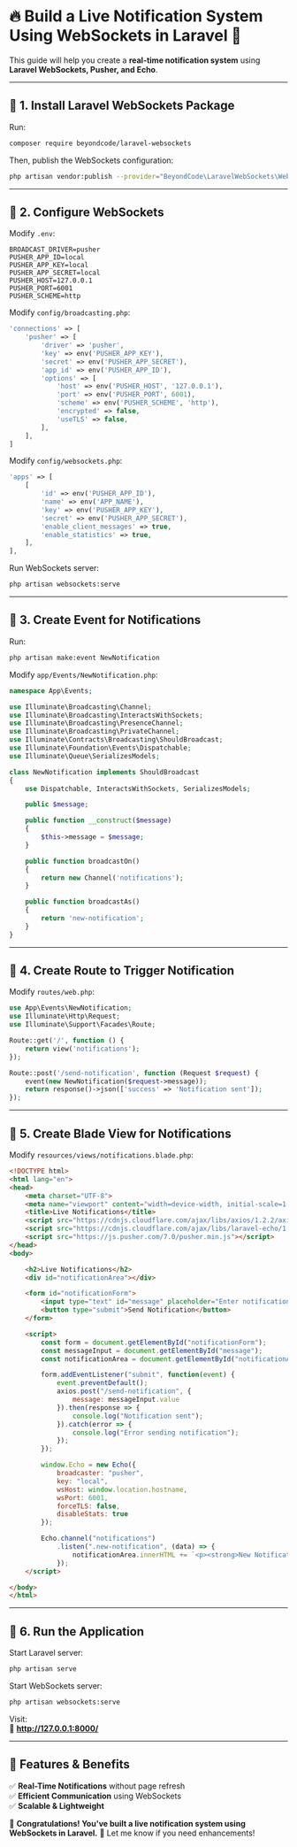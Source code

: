 # **🔥 Build a Live Notification System Using WebSockets in Laravel 🚀**  

This guide will help you create a **real-time notification system** using **Laravel WebSockets, Pusher, and Echo**.

---

## **📌 1. Install Laravel WebSockets Package**
Run:

```bash
composer require beyondcode/laravel-websockets
```

Then, publish the WebSockets configuration:

```bash
php artisan vendor:publish --provider="BeyondCode\LaravelWebSockets\WebSocketsServiceProvider" --tag="config"
```

---

## **📌 2. Configure WebSockets**
Modify `.env`:

```env
BROADCAST_DRIVER=pusher
PUSHER_APP_ID=local
PUSHER_APP_KEY=local
PUSHER_APP_SECRET=local
PUSHER_HOST=127.0.0.1
PUSHER_PORT=6001
PUSHER_SCHEME=http
```

Modify `config/broadcasting.php`:

```php
'connections' => [
    'pusher' => [
        'driver' => 'pusher',
        'key' => env('PUSHER_APP_KEY'),
        'secret' => env('PUSHER_APP_SECRET'),
        'app_id' => env('PUSHER_APP_ID'),
        'options' => [
            'host' => env('PUSHER_HOST', '127.0.0.1'),
            'port' => env('PUSHER_PORT', 6001),
            'scheme' => env('PUSHER_SCHEME', 'http'),
            'encrypted' => false,
            'useTLS' => false,
        ],
    ],
]
```

Modify `config/websockets.php`:

```php
'apps' => [
    [
        'id' => env('PUSHER_APP_ID'),
        'name' => env('APP_NAME'),
        'key' => env('PUSHER_APP_KEY'),
        'secret' => env('PUSHER_APP_SECRET'),
        'enable_client_messages' => true,
        'enable_statistics' => true,
    ],
],
```

Run WebSockets server:

```bash
php artisan websockets:serve
```

---

## **📌 3. Create Event for Notifications**
Run:

```bash
php artisan make:event NewNotification
```

Modify `app/Events/NewNotification.php`:

```php
namespace App\Events;

use Illuminate\Broadcasting\Channel;
use Illuminate\Broadcasting\InteractsWithSockets;
use Illuminate\Broadcasting\PresenceChannel;
use Illuminate\Broadcasting\PrivateChannel;
use Illuminate\Contracts\Broadcasting\ShouldBroadcast;
use Illuminate\Foundation\Events\Dispatchable;
use Illuminate\Queue\SerializesModels;

class NewNotification implements ShouldBroadcast
{
    use Dispatchable, InteractsWithSockets, SerializesModels;

    public $message;

    public function __construct($message)
    {
        $this->message = $message;
    }

    public function broadcastOn()
    {
        return new Channel('notifications');
    }

    public function broadcastAs()
    {
        return 'new-notification';
    }
}
```

---

## **📌 4. Create Route to Trigger Notification**
Modify `routes/web.php`:

```php
use App\Events\NewNotification;
use Illuminate\Http\Request;
use Illuminate\Support\Facades\Route;

Route::get('/', function () {
    return view('notifications');
});

Route::post('/send-notification', function (Request $request) {
    event(new NewNotification($request->message));
    return response()->json(['success' => 'Notification sent']);
});
```

---

## **📌 5. Create Blade View for Notifications**
Modify `resources/views/notifications.blade.php`:

```html
<!DOCTYPE html>
<html lang="en">
<head>
    <meta charset="UTF-8">
    <meta name="viewport" content="width=device-width, initial-scale=1.0">
    <title>Live Notifications</title>
    <script src="https://cdnjs.cloudflare.com/ajax/libs/axios/1.2.2/axios.min.js"></script>
    <script src="https://cdnjs.cloudflare.com/ajax/libs/laravel-echo/1.11.1/echo.min.js"></script>
    <script src="https://js.pusher.com/7.0/pusher.min.js"></script>
</head>
<body>

    <h2>Live Notifications</h2>
    <div id="notificationArea"></div>

    <form id="notificationForm">
        <input type="text" id="message" placeholder="Enter notification message" required>
        <button type="submit">Send Notification</button>
    </form>

    <script>
        const form = document.getElementById("notificationForm");
        const messageInput = document.getElementById("message");
        const notificationArea = document.getElementById("notificationArea");

        form.addEventListener("submit", function(event) {
            event.preventDefault();
            axios.post("/send-notification", {
                message: messageInput.value
            }).then(response => {
                console.log("Notification sent");
            }).catch(error => {
                console.log("Error sending notification");
            });
        });

        window.Echo = new Echo({
            broadcaster: "pusher",
            key: "local",
            wsHost: window.location.hostname,
            wsPort: 6001,
            forceTLS: false,
            disableStats: true
        });

        Echo.channel("notifications")
            .listen(".new-notification", (data) => {
                notificationArea.innerHTML += `<p><strong>New Notification:</strong> ${data.message}</p>`;
            });
    </script>

</body>
</html>
```

---

## **📌 6. Run the Application**
Start Laravel server:

```bash
php artisan serve
```

Start WebSockets server:

```bash
php artisan websockets:serve
```

Visit:  
🔗 **http://127.0.0.1:8000/**

---

## **🚀 Features & Benefits**
✅ **Real-Time Notifications** without page refresh  
✅ **Efficient Communication** using WebSockets  
✅ **Scalable & Lightweight**  

🎉 **Congratulations! You've built a live notification system using WebSockets in Laravel.** 🚀 Let me know if you need enhancements!